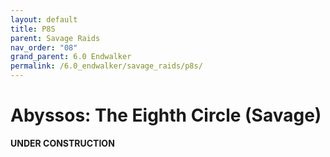 ```yaml
---
layout: default
title: P8S
parent: Savage Raids
nav_order: "08"
grand_parent: 6.0 Endwalker
permalink: /6.0_endwalker/savage_raids/p8s/
---
```


# Abyssos: The Eighth Circle (Savage)

**UNDER CONSTRUCTION**